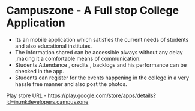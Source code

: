 # Campuszone - A Full stop College Application

* Its an mobile application which satisfies the current needs of students and also educational institutes.  
* The information shared can be accessible always without any delay ,making it a comfortable means of communication.  
* Students Attendance , credits , backlogs and his performance can be checked in the app.  
* Students can register for the events happening in the college in a very hassle free manner and also post the photos.

Play store URL - 
https://play.google.com/store/apps/details?id=in.mkdevelopers.campuszone
